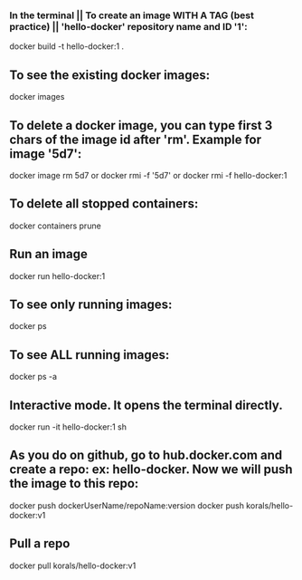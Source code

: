 
 ### In the terminal ||  To create an image WITH A TAG (best practice)  || 'hello-docker' repository name and ID '1':
 docker build -t hello-docker:1 . 

 ## To see the existing docker images:
 docker images

 ## To delete a docker image, you can type first 3 chars of the image id after 'rm'. Example for image '5d7':
 docker image rm 5d7   or   docker rmi -f '5d7'   or   docker rmi -f hello-docker:1

 ## To delete all stopped containers:
 docker containers prune

 ## Run an image
 docker run hello-docker:1

 ## To see only running images:
 docker ps

 ## To see ALL running images:
 docker ps -a

 ## Interactive mode. It opens the terminal directly. 
 docker run -it hello-docker:1 sh

 ## As you do on github, go to hub.docker.com and create a repo: ex: hello-docker. Now we will push the image to this repo:
 docker push dockerUserName/repoName:version
 docker push korals/hello-docker:v1 

 ## Pull a repo
 docker pull korals/hello-docker:v1
